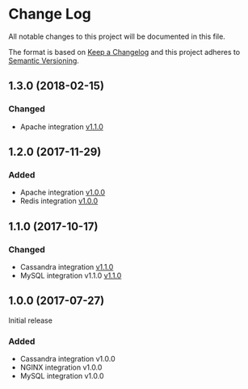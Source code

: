 # Change Log
All notable changes to this project will be documented in this file.

The format is based on [Keep a Changelog](http://keepachangelog.com/)
and this project adheres to [Semantic Versioning](http://semver.org/).

## 1.3.0 (2018-02-15)
### Changed
- Apache integration [v1.1.0](integrations/apache/CHANGELOG.md#110-2018-02-08)

## 1.2.0 (2017-11-29)
### Added
- Apache integration [v1.0.0](integrations/apache/CHANGELOG.md#100-2017-11-29)
- Redis integration [v1.0.0](integrations/redis/CHANGELOG.md#100-2017-11-29)

## 1.1.0 (2017-10-17)
### Changed
- Cassandra integration [v1.1.0](integrations/cassandra/CHANGELOG.md#110-2017-10-16)
- MySQL integration v1.1.0 [v1.1.0](integrations/mysql/CHANGELOG.md#110-2017-10-16)

## 1.0.0 (2017-07-27)

Initial release

### Added
- Cassandra integration v1.0.0
- NGINX integration v1.0.0
- MySQL integration v1.0.0

